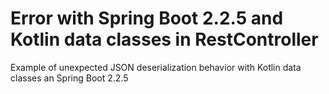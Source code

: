 # Error with Spring Boot 2.2.5 and Kotlin data classes in RestController
Example of unexpected JSON deserialization behavior with Kotlin data classes an Spring Boot 2.2.5
